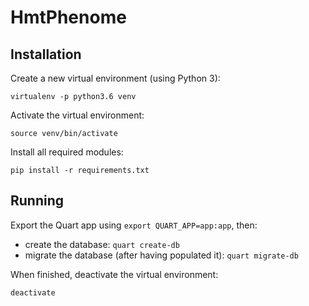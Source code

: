 # HmtPhenome  


## Installation  

Create a new virtual environment (using Python 3):  

```
virtualenv -p python3.6 venv
```

Activate the virtual environment:  

```
source venv/bin/activate
```

Install all required modules:  

```
pip install -r requirements.txt
```

## Running  

Export the Quart app using `export QUART_APP=app:app`, then:  

* create the database: `quart create-db`  
* migrate the database (after having populated it): `quart migrate-db`  



When finished, deactivate the virtual environment:  

```
deactivate
```
